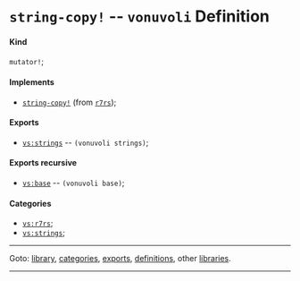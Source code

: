 

<a id='definition__vonuvoli__string-copy_21'></a>

# `string-copy!` -- `vonuvoli` Definition


<a id='definition__vonuvoli__string-copy_21__kind'></a>

#### Kind

`mutator!`;


<a id='definition__vonuvoli__string-copy_21__implements'></a>

#### Implements

 * [`string-copy!`](../../r7rs/definitions/string-copy_21.md#definition__r7rs__string-copy_21) (from [`r7rs`](../../r7rs/_index.md#library__r7rs));


<a id='definition__vonuvoli__string-copy_21__exports'></a>

#### Exports

 * [`vs:strings`](../../vonuvoli/exports/vs_3a_strings.md#export__vonuvoli__vs_3a_strings) -- `(vonuvoli strings)`;


<a id='definition__vonuvoli__string-copy_21__exports-recursive'></a>

#### Exports recursive

 * [`vs:base`](../../vonuvoli/exports/vs_3a_base.md#export__vonuvoli__vs_3a_base) -- `(vonuvoli base)`;


<a id='definition__vonuvoli__string-copy_21__categories'></a>

#### Categories

 * [`vs:r7rs`](../../vonuvoli/categories/vs_3a_r7rs.md#category__vonuvoli__vs_3a_r7rs);
 * [`vs:strings`](../../vonuvoli/categories/vs_3a_strings.md#category__vonuvoli__vs_3a_strings);

----

Goto: [library](../../vonuvoli/_index.md#library__vonuvoli), [categories](../../vonuvoli/categories/_index.md#toc__vonuvoli__categories), [exports](../../vonuvoli/exports/_index.md#toc__vonuvoli__exports), [definitions](../../vonuvoli/definitions/_index.md#toc__vonuvoli__definitions), other [libraries](../../_libraries.md#toc__libraries).

----

